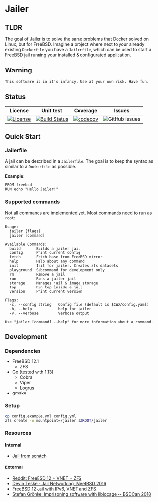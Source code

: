 # Jailer

## TLDR

The goal of Jailer is to solve the same problems that Docker solved on Linux, but for FreeBSD. Imagine a project where next to your already existing `Dockerfile` you have a `Jailerfile`, which can be used to start a FreeBSD jail running your installed & configurated application.

## Warning

```text
This software is in it's infancy. Use at your own risk. Have fun.
```

## Status

|                                                              License                                                              |                                                   Unit test                                                   |                                                       Coverage                                                       |                                  Issues                                  |
| :-------------------------------------------------------------------------------------------------------------------------------: | :-----------------------------------------------------------------------------------------------------------: | :------------------------------------------------------------------------------------------------------------------: | :----------------------------------------------------------------------: |
| [![License](https://img.shields.io/badge/License-BSD%203--Clause-blue.svg)](https://github.com/NeoBSD/jailer/blob/master/LICENSE) | [![Build Status](https://travis-ci.org/NeoBSD/jailer.svg?branch=master)](https://travis-ci.org/NeoBSD/jailer) | [![codecov](https://codecov.io/gh/NeoBSD/jailer/branch/master/graph/badge.svg)](https://codecov.io/gh/NeoBSD/jailer) | ![GitHub issues](https://img.shields.io/github/issues/NeoBSD/jailer.svg) |

## Quick Start

### Jailerfile

A jail can be described in a `Jailerfile`. The goal is to keep the syntax as similar to a `Dockerfile` as possible.

**Example**:

```docker
FROM freebsd
RUN echo "Hello Jailer!"
```

### Supported commands

Not all commands are implemented yet. Most commands need to run as `root`:

```text
Usage:
  jailer [flags]
  jailer [command]

Available Commands:
  build       Builds a jailer jail
  config      Print current config
  fetch       Fetch base from FreeBSD mirror
  help        Help about any command
  init        Init for jailer. Creates zfs datasets
  playground  Subcommand for development only
  rm          Remove a jail
  run         Runs a jailer jail
  storage     Manages jail & image storage
  top         Run top inside a jail
  version     Print current version

Flags:
  -c, --config string   Config file (default is $CWD/config.yaml)
  -h, --help            help for jailer
  -v, --verbose         Verbose output

Use "jailer [command] --help" for more information about a command.
```

## Development

### Dependencies

- FreeBSD 12.1
  - ZFS
- Go (tested with 1.13)
  - Cobra
  - Viper
  - Logrus
- gmake

### Setup

```sh
cp config.example.yml config.yml
zfs create -o mountpoint=/jailer $ZROOT/jailer
```

### Resources

#### Internal

- [Jail from scratch](https://github.com/NeoBSD/jailer/blob/master/docs/jail_from_scratch.md)

#### External

- [Reddit: FreeBSD 12 + VNET + ZFS](https://www.reddit.com/r/freebsd/comments/ahdbbq/howto_jails_freebsd_12_vnet_zfs/)
- [Devin Teske - Jail Networking, MeetBSD 2016](https://www.youtube.com/watch?v=aoW7pWuhT_A)
- [FreeBSD 12 Jail with IPv6, VNET and ZFS](https://medium.com/@melanj/how-to-configure-a-globally-routable-freebsd-12-jail-with-ipv6-vnet-and-zfs-4c750ef31b80)
- [Stefan Grönke: Imprisoning software with libiocage -- BSDCan 2018](https://www.youtube.com/watch?v=CTGc3zYToh0)
